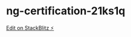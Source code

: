 # ng-certification-21ks1q

[Edit on StackBlitz ⚡️](https://stackblitz.com/edit/ng-certification-21ks1q)